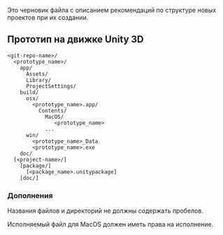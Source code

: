 Это черновик файла с описанием рекомендаций по структуре новых проектов при их
создании.

## Прототип на движке Unity 3D

    <git-repo-name>/
      <prototype_name>/
        app/
          Assets/
          Library/
          ProjectSettings/
        build/
          osx/
            <prototype_name>.app/
              Contents/
                MacOS/
                   <prototype_name>
                ...
          win/
            <prototype_name>_Data
            <prototype_name>.exe
        doc/
      [<project-name>/]
        [package/]
          [<package_name>.unitypackage]
        [doc/]

### Дополнения

Названия файлов и директорий не должны содержать пробелов.

Исполняемый файл для MacOS должен иметь права на исполнение.
